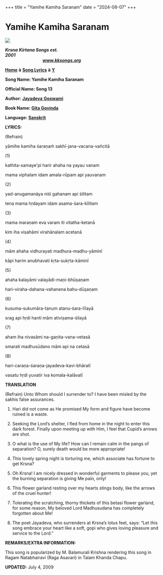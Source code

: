 +++
title = "Yamihe Kamiha Saranam"
date = "2024-08-07"
+++

# Yamihe Kamiha Saranam
**[![](http://kksongs.org/image_files/image002.jpg)](http://kksongs.org/)**

**_Krsna_** **_Kirtana Songs est. 2001_**                                                                                                                                                      **_www.kksongs.org_**

**[Home](http://kksongs.org/)** **à** **[Song Lyrics](http://kksongs.org/lyrics.html)** **à** **[Y](http://kksongs.org/songs/song_y.html)**

**Song Name: Yamihe Kamiha Saranam**

**Official Name: Song 13**

**Author:** [**Jayadeva** **Goswami**](http://kksongs.org/authors/list/jayadeva.html)

**Book Name: [Gita Govinda](http://kksongs.org/authors/literature/gita_govinda.html)**

**Language: [Sanskrit](http://kksongs.org/language/list/sanskrit.html)**

**LYRICS:**

(Refrain)

yāmihe kamiha śaraṇaḿ sakhī-jana-vacana-vañcitā

(1)

kathita-samaye'pi harir ahaha na yayau vanam

mama viphalam idam amala-rūpam api yauvanam

(2)

yad-anugamanāya niśi gahanam api śilitam 

tena mama hṛdayam idam asama-śara-kīlitam 

(3)

mama maraṇam eva varam iti vitatha-ketanā 

kim iha viṣahāmi virahānalam acetanā 

(4)

mām ahaha vidhurayati madhura-madhu-yāminī 

kāpi harim anubhavati kṛta-sukṛta-kāminī 

(5)

ahaha kalayāmi valayādi-maṇi-bhūṣaṇam

hari-viraha-dahana-vahanena bahu-dūṣaṇam 

(6)

kusuma-sukumāra-tanum atanu-śara-līlayā 

srag api hṛdi hanti mām ativiṣama-śilayā 

(7)

aham iha nivasāmi na-gaṇita-vana-vetasā

smarati madhusūdano mām api na cetasā 

(8)

hari-caraṇa-śaraṇa-jayadeva-kavi-bhāratī

vasatu hṛdi yuvatir iva komala-kalāvatī 

**TRANSLATION**

(Refrain) Unto Whom should I surrender to? I have been misled by the sakhis false assurances.

1) Hari did not come as He promised My form and figure have become ruined is a waste.

2) Seeking the Lord’s shelter, I fled from home in the night to enter this dark forest. Finally upon meeting up with Him, I feel that Cupid’s arrows are shot.

3) O what is the use of My life? How can I remain calm in the pangs of separation? O, surely death would be more appropriate!

4) This lovely spring night is torturing me, which associate has fortune to get Krsna?

5) Oh Krsna! I am nicely dressed in wonderful garments to please you, yet the burning separation is giving Me pain, only!

6) This flower garland resting over my hearts stings body, like the arrows of the cruel hunter!

7) Tolerating the scratching, thorny thickets of this betasi flower garland, for some reason, My beloved Lord Madhusudana has completely forgotten about Me!

8) The poet Jayadeva, who surrenders at Krsna’s lotus feet, says: “Let this song embrace your heart like a soft, gopi who gives loving pleasure and service to the Lord.”

**REMARKS/EXTRA INFORMATION:**

This song is popularized by M. Balamurali Krishna rendering this song in Ragam Natabhairavi (Raga Asavari) in Talam Khanda Chapu.

**UPDATED:** July 4, 2009
